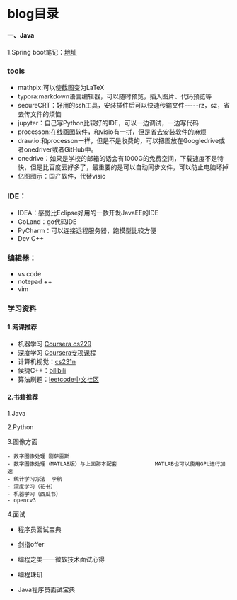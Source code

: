 # blog目录
####  一、Java

1.Spring boot笔记：[地址](https://github.com/MyXiaoxin/blog/blob/master/Java/SpringBoot.md)

### tools

  - mathpix:可以使截图变为LaTeX
  - typora:markdown语言编辑器，可以随时预览，插入图片、代码预览等
  - secureCRT：好用的ssh工具，安装插件后可以快速传输文件-----rz，sz，省去传文件的烦恼
  - jupyter：自己写Python比较好的IDE，可以一边调试，一边写代码
  - processon:在线画图软件，和visio有一拼，但是省去安装软件的麻烦
  - draw.io:和processon一样，但是不是收费的，可以把图放在Googledrive或者onedriver或者GitHub中。
  - onedrive：如果是学校的邮箱的话会有1000G的免费空间，下载速度不是特快，但是比百度云好多了，最重要的是可以自动同步文件，可以防止电脑坏掉
  - 亿图图示：国产软件，代替visio

### IDE：

- IDEA：感觉比Eclipse好用的一款开发JavaEE的IDE
- GoLand：go代码IDE
- PyCharm：可以连接远程服务器，跑模型比较方便
- Dev C++

### 编辑器：

- vs code
- notepad ++
- vim

### 学习资料

#### 1.网课推荐

  - 机器学习   [Coursera  cs229](https://study.163.com/course/courseMain.htm?courseId=1004570029)
  - 深度学习   [Coursera专项课程](https://mooc.study.163.com/smartSpec/detail/1001319001.htm)
  - 计算机视觉：[cs231n](https://www.acfun.cn/v/ac10743871)
  - 侯捷C++：[bilibili](https://www.bilibili.com/video/av19038490/)
  - 算法刷题：[leetcode中文社区](https://leetcode-cn.com/)

#### 2.书籍推荐

1.Java

2.Python

3.图像方面

    - 数字图像处理 刚萨雷斯
    - 数字图像处理（MATLAB版）与上面那本配套            MATLAB也可以使用GPU进行加速
    - 统计学习方法  李航
    - 深度学习（花书）
    - 机器学习（西瓜书）
    - opencv3

4.面试

- 程序员面试宝典

- 剑指offer

- 编程之美——微软技术面试心得

- 编程珠玑

- Java程序员面试宝典

  